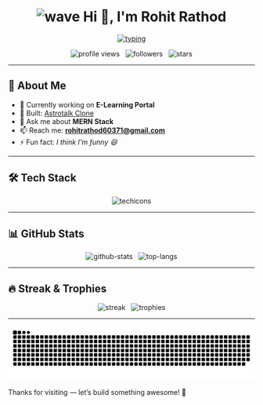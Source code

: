 <!-- README.md -->

<h1 align="center">
  <img src="https://raw.githubusercontent.com/rohitrathod9033/rohitrathod9033/output/wave.gif" alt="wave" width="34px" />
  Hi 👋, I'm Rohit Rathod
</h1>

<p align="center">
  <a href="https://git.io/typing-svg">
    <img src="https://readme-typing-svg.herokuapp.com?font=Fira+Code&size=26&pause=1200&color=00E6FF&center=true&vCenter=true&width=780&lines=Full-Stack+JavaScript+Developer;MERN+Stack+|+MongoDB+Express+React+Node;Building+E-Learning+Portal;Open+to+Collaborations" alt="typing"/>
  </a>
</p>

<p align="center">
  <img src="https://komarev.com/ghpvc/?username=rohitrathod9033&label=Profile+views&color=0e75b6&style=flat" alt="profile views" />
  &nbsp;
  <img src="https://img.shields.io/github/followers/rohitrathod9033?label=Followers&style=social" alt="followers" />
  &nbsp;
  <img src="https://img.shields.io/github/stars/rohitrathod9033?style=social" alt="stars" />
</p>

---

## 🚀 About Me
- 🔭 Currently working on **E-Learning Portal**  
- 🌟 Built: [Astrotalk Clone](https://astrotalk-clone.netlify.app/)  
- 💬 Ask me about **MERN Stack**  
- 📫 Reach me: **rohitrathod60371@gmail.com**  
- ⚡ Fun fact: *I think I'm funny 😄*

---

## 🛠 Tech Stack
<p align="center">
  <img src="https://skillicons.dev/icons?i=js,react,nodejs,express,mongodb,tailwind,aws,docker,git,html,css&theme=dark" alt="techicons"/>
</p>

---

## 📊 GitHub Stats
<p align="center">
  <img src="https://github-readme-stats.vercel.app/api?username=rohitrathod9033&show_icons=true&theme=tokyonight&hide_border=true" height="160" alt="github-stats"/>
  &nbsp;
  <img src="https://github-readme-stats.vercel.app/api/top-langs/?username=rohitrathod9033&layout=compact&theme=tokyonight&hide_border=true" height="160" alt="top-langs"/>
</p>

---

## 🔥 Streak & Trophies
<p align="center">
  <img src="https://github-readme-streak-stats.herokuapp.com?user=rohitrathod9033&theme=tokyonight&hide_border=true" alt="streak" />
  &nbsp;
  <img src="https://github-profile-trophy.vercel.app/?username=rohitrathod9033&theme=dracula&no-frame=true" alt="trophies" />
</p>

---


<picture>
  <source
    media="(prefers-color-scheme: dark)"
    srcset="https://raw.githubusercontent.com/platane/snk/output/github-contribution-grid-snake-dark.svg"
  />
  <source
    media="(prefers-color-scheme: light)"
    srcset="https://raw.githubusercontent.com/platane/snk/output/github-contribution-grid-snake.svg"
  />
  <img
    alt="github contribution grid snake animation"
    src="https://raw.githubusercontent.com/platane/snk/output/github-contribution-grid-snake.svg"
  />
</picture>


Thanks for visiting — let’s build something awesome! 🚀




